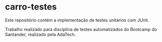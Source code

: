 # carro-testes
Este repositório contém a implementação de testes unitários com JUnit.

Trabalho realizado para disciplina de testes automatizados do Bootcamp do Santander, realizado pela AdaTech.
